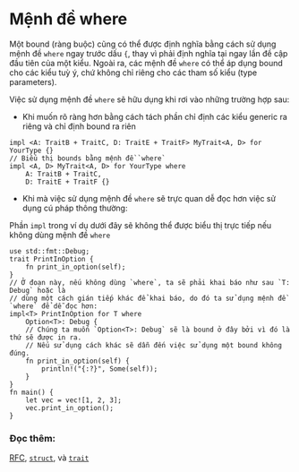 # Mệnh đề where

Một bound (ràng buộc) cũng có thể được định nghĩa bằng cách sử dụng mệnh đề `where` ngay trước dấu `{`, thay vì phải định nghĩa tại ngay lần đề cập đầu tiên của một kiểu.
Ngoài ra, các mệnh đề `where` có thể áp dụng bound cho các kiểu tuỳ ý, chứ không chỉ riêng cho các tham số kiểu (type parameters).

Việc sử dụng mệnh đề `where` sẽ hữu dụng khi rơi vào những trường hợp sau:

- Khi muốn rõ ràng hơn bằng cách tách phần chỉ định các kiểu generic ra riêng và chỉ định bound ra riên

```rust,ignore
impl <A: TraitB + TraitC, D: TraitE + TraitF> MyTrait<A, D> for YourType {}
// Biểu thị bounds bằng mệnh đề `where`
impl <A, D> MyTrait<A, D> for YourType where
    A: TraitB + TraitC,
    D: TraitE + TraitF {}
```

- Khi mà việc sử dụng mệnh đề `where` sẽ trực quan dễ đọc hơn việc sử dụng cú pháp thông thường:

Phần `impl` trong ví dụ dưới đây sẽ không thể được biểu thị trực tiếp nếu không dùng mệnh đề `where`

```rust,editable
use std::fmt::Debug;
trait PrintInOption {
    fn print_in_option(self);
}
// Ở đoạn này, nếu không dùng `where`, ta sẽ phải khai báo như sau `T: Debug` hoặc là
// dùng một cách gián tiếp khác để khai báo, do đó ta sử dụng mệnh đề `where` để dễ đọc hơn:
impl<T> PrintInOption for T where
    Option<T>: Debug {
    // Chúng ta muốn `Option<T>: Debug` sẽ là bound ở đây bởi vì đó là thứ sẽ được in ra.
    // Nếu sử dụng cách khác sẽ dẫn đến việc sử dụng một bound không đúng.
    fn print_in_option(self) {
        println!("{:?}", Some(self));
    }
}
fn main() {
    let vec = vec![1, 2, 3];
    vec.print_in_option();
}
```

### Đọc thêm:

[RFC][where], [`struct`][struct], và [`trait`][trait]

[struct]: ../custom_types/structs.md
[trait]: ../trait.md
[where]: https://github.com/rust-lang/rfcs/blob/master/text/0135-where.md
